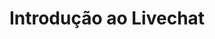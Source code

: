 ---
title: Introdução ao Livechat
description:
webinarID: 003
dateEvent: 2018-07-21 10:00:00
webinarURL: https://youtube.com/embed/PxtQp8N3Pww
bgSize: cover
bgColor: 030c1a
off-team-host: Diego Dorgam
off-team-host-image: "/images/default.svg"
off-team-host-role: Bot Engineer
gmt: -3
language: Brazil
cover: https://img.youtube.com/vi/PxtQp8N3Pww/maxresdefault.jpg
categories:
  - Webinars
---